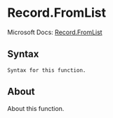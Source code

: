 ---
---

# Record.FromList

Microsoft Docs: [Record.FromList](https://docs.microsoft.com/en-us/powerquery-m/record-fromlist)

## Syntax

```
Syntax for this function.
```

## About

About this function.

